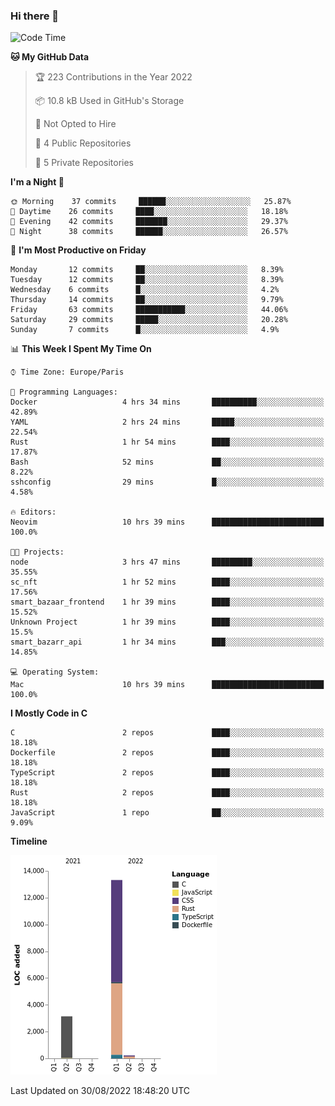 ### Hi there 👋

<!--START_SECTION:waka-->
![Code Time](http://img.shields.io/badge/Code%20Time-1%2C583%20hrs%2015%20mins-blue)

**🐱 My GitHub Data** 

> 🏆 223 Contributions in the Year 2022
 > 
> 📦 10.8 kB Used in GitHub's Storage 
 > 
> 🚫 Not Opted to Hire
 > 
> 📜 4 Public Repositories 
 > 
> 🔑 5 Private Repositories  
 > 
**I'm a Night 🦉** 

```text
🌞 Morning    37 commits     ██████░░░░░░░░░░░░░░░░░░░   25.87% 
🌆 Daytime    26 commits     ████░░░░░░░░░░░░░░░░░░░░░   18.18% 
🌃 Evening    42 commits     ███████░░░░░░░░░░░░░░░░░░   29.37% 
🌙 Night      38 commits     ██████░░░░░░░░░░░░░░░░░░░   26.57%

```
📅 **I'm Most Productive on Friday** 

```text
Monday       12 commits     ██░░░░░░░░░░░░░░░░░░░░░░░   8.39% 
Tuesday      12 commits     ██░░░░░░░░░░░░░░░░░░░░░░░   8.39% 
Wednesday    6 commits      █░░░░░░░░░░░░░░░░░░░░░░░░   4.2% 
Thursday     14 commits     ██░░░░░░░░░░░░░░░░░░░░░░░   9.79% 
Friday       63 commits     ███████████░░░░░░░░░░░░░░   44.06% 
Saturday     29 commits     █████░░░░░░░░░░░░░░░░░░░░   20.28% 
Sunday       7 commits      █░░░░░░░░░░░░░░░░░░░░░░░░   4.9%

```


📊 **This Week I Spent My Time On** 

```text
⌚︎ Time Zone: Europe/Paris

💬 Programming Languages: 
Docker                   4 hrs 34 mins       ██████████░░░░░░░░░░░░░░░   42.89% 
YAML                     2 hrs 24 mins       █████░░░░░░░░░░░░░░░░░░░░   22.54% 
Rust                     1 hr 54 mins        ████░░░░░░░░░░░░░░░░░░░░░   17.87% 
Bash                     52 mins             ██░░░░░░░░░░░░░░░░░░░░░░░   8.22% 
sshconfig                29 mins             █░░░░░░░░░░░░░░░░░░░░░░░░   4.58%

🔥 Editors: 
Neovim                   10 hrs 39 mins      █████████████████████████   100.0%

🐱‍💻 Projects: 
node                     3 hrs 47 mins       █████████░░░░░░░░░░░░░░░░   35.55% 
sc_nft                   1 hr 52 mins        ████░░░░░░░░░░░░░░░░░░░░░   17.56% 
smart_bazaar_frontend    1 hr 39 mins        ████░░░░░░░░░░░░░░░░░░░░░   15.52% 
Unknown Project          1 hr 39 mins        ████░░░░░░░░░░░░░░░░░░░░░   15.5% 
smart_bazarr_api         1 hr 34 mins        ███░░░░░░░░░░░░░░░░░░░░░░   14.85%

💻 Operating System: 
Mac                      10 hrs 39 mins      █████████████████████████   100.0%

```

**I Mostly Code in C** 

```text
C                        2 repos             ████░░░░░░░░░░░░░░░░░░░░░   18.18% 
Dockerfile               2 repos             ████░░░░░░░░░░░░░░░░░░░░░   18.18% 
TypeScript               2 repos             ████░░░░░░░░░░░░░░░░░░░░░   18.18% 
Rust                     2 repos             ████░░░░░░░░░░░░░░░░░░░░░   18.18% 
JavaScript               1 repo              ██░░░░░░░░░░░░░░░░░░░░░░░   9.09%

```


**Timeline**

![Chart not found](https://raw.githubusercontent.com/nu-wa/nu-wa/main/charts/bar_graph.png) 


 Last Updated on 30/08/2022 18:48:20 UTC
<!--END_SECTION:waka-->

<!--
**nu-wa/nu-wa** is a ✨ _special_ ✨ repository because its `README.md` (this file) appears on your GitHub profile.

Here are some ideas to get you started:

- 🔭 I’m currently working on ...
- 🌱 I’m currently learning ...
- 👯 I’m looking to collaborate on ...
- 🤔 I’m looking for help with ...
- 💬 Ask me about ...
- 📫 How to reach me: ...
- 😄 Pronouns: ...
- ⚡ Fun fact: ...
-->
